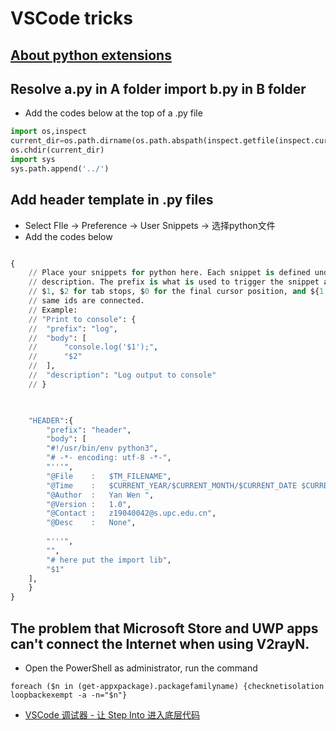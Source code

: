# VSCode tricks
##  [About python extensions](https://zhuanlan.zhihu.com/p/361654489?utm_source=com.miui.notes&utm_medium=social&utm_oi=903420714332332032)

##  Resolve a.py in A folder import b.py in B folder
* Add the codes below at the top of a .py file
```python
import os,inspect
current_dir=os.path.dirname(os.path.abspath(inspect.getfile(inspect.currentframe())))
os.chdir(current_dir)
import sys
sys.path.append('../')
```
## Add header template in .py files
* Select FIle -> Preference -> User Snippets -> 选择python文件
* Add the codes below
```python

{
	// Place your snippets for python here. Each snippet is defined under a snippet name and has a prefix, body and 
	// description. The prefix is what is used to trigger the snippet and the body will be expanded and inserted. Possible variables are:
	// $1, $2 for tab stops, $0 for the final cursor position, and ${1:label}, ${2:another} for placeholders. Placeholders with the 
	// same ids are connected.
	// Example:
	// "Print to console": {
	// 	"prefix": "log",
	// 	"body": [
	// 		"console.log('$1');",
	// 		"$2"
	// 	],
	// 	"description": "Log output to console"
	// }


	
	"HEADER":{
		"prefix": "header",
		"body": [
		"#!/usr/bin/env python3",
		"# -*- encoding: utf-8 -*-",
		"'''",
		"@File    :   $TM_FILENAME",
		"@Time    :   $CURRENT_YEAR/$CURRENT_MONTH/$CURRENT_DATE $CURRENT_HOUR:$CURRENT_MINUTE:$CURRENT_SECOND",
		"@Author  :   Yan Wen ",
		"@Version :   1.0",
		"@Contact :   z19040042@s.upc.edu.cn",
		"@Desc    :   None",
		
		"'''",
		"",
		"# here put the import lib",
		"$1"
	],
	}	
}
```

## The problem that Microsoft Store and UWP apps can't connect the Internet when using V2rayN.
* Open the PowerShell as administrator, run the command
```
foreach ($n in (get-appxpackage).packagefamilyname) {checknetisolation loopbackexempt -a -n="$n"}
```

* [VSCode 调试器 - 让 Step Into 进入底层代码](https://zhuanlan.zhihu.com/p/138326186)
